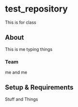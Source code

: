 # test_repository
This is for class
## About
This is me typing things
### Team
me and me
## Setup & Requirements
Stuff and Things
